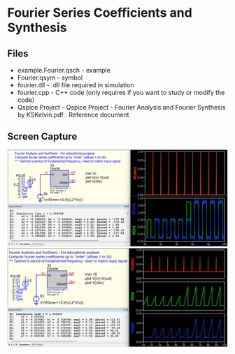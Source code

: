 # Fourier Series Coefficients and Synthesis

## Files
* example.Fourier.qsch - example
* Fourier.qsym - symbol
* fourier.dll - .dll file required in simulation
* fourier.cpp - C++ code (only requires if you want to study or modify the code)
* Qspice Project - Qspice Project - Fourier Analysis and Fourier Synthesis by KSKelvin.pdf : Reference document

## Screen Capture
![alt text](https://github.com/KSKelvin-Github/Qspice/blob/main/Projects/Fourier%20Series%20Coefficients%20and%20Synthesis/screen%20capture/example.Fourier(screen%20capture).png)
![alt text](https://github.com/KSKelvin-Github/Qspice/blob/main/Projects/Fourier%20Series%20Coefficients%20and%20Synthesis/screen%20capture/example.Fourier(screen%20capture)2.png)
